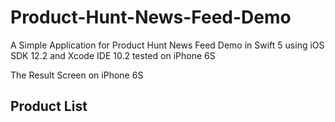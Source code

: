 # Product-Hunt-News-Feed-Demo
A Simple Application for Product Hunt News Feed Demo in Swift 5 using iOS SDK 12.2 and Xcode IDE 10.2 tested on iPhone 6S

The Result Screen on iPhone 6S

## Product List 

